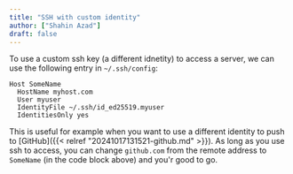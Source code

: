 ```yaml
---
title: "SSH with custom identity"
author: ["Shahin Azad"]
draft: false
---
```


To use a custom ssh key (a different idnetity) to access a server, we
can use the following entry in `~/.ssh/config`:

```config
Host SomeName
  HostName myhost.com
  User myuser
  IdentityFile ~/.ssh/id_ed25519.myuser
  IdentitiesOnly yes
```

This is useful for example when you want to use a different identity
to push to [GitHub]({{< relref "20241017131521-github.md" >}}). As long as you use ssh to access, you can
change `github.com` from the remote address to `SomeName` (in the code
block above) and you'r good to go.

